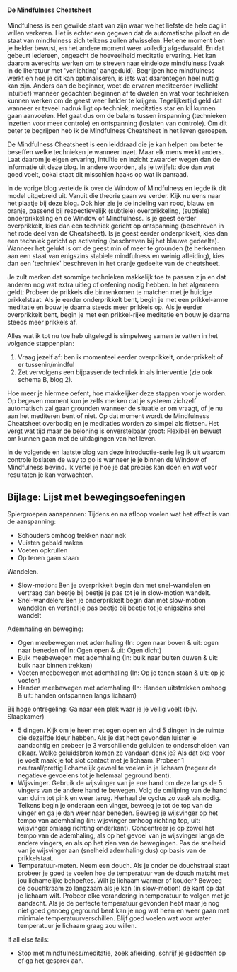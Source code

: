 #### De Mindfulness Cheatsheet

Mindfulness is een gewilde staat van zijn waar we het liefste de hele dag in willen verkeren. Het is echter een gegeven dat de automatische piloot en de staat van mindfulness zich telkens zullen afwisselen. Het ene moment ben je helder bewust, en het andere moment weer volledig afgedwaald. En dat gebeurt iedereen, ongeacht de hoeveelheid meditatie ervaring. Het kan daarom averechts werken om te streven naar eindeloze mindfulness (vaak in de literatuur met 'verlichting' aangeduid). Begrijpen hoe mindfulness werkt en hoe je dit kan optimaliseren, is iets wat daarentegen heel nuttig kan zijn. Anders dan de beginner, weet de ervaren mediteerder (wellicht intuïtief) wanneer gedachten beginnen af te dwalen en wat voor technieken kunnen werken om de geest weer helder te krijgen. Tegelijkertijd geld dat wanneer er teveel nadruk ligt op techniek, meditaties star en kil kunnen gaan aanvoelen. Het gaat dus om de balans tussen inspanning (technieken inzetten voor meer controle) en ontspanning (loslaten van controle). Om dit beter te begrijpen heb ik de Mindfulness Cheatsheet in het leven geroepen.

De Mindfulness Cheatsheet is een leiddraad die je kan helpen om beter te beseffen welke technieken je wanneer inzet. Maar elk mens werkt anders. Laat daarom je eigen ervaring, intuïtie en inzicht zwaarder wegen dan de informatie uit deze blog. In andere woorden, als je twijfelt: doe dan wat goed voelt, ookal staat dit misschien haaks op wat ik aanraad.

In de vorige blog vertelde ik over de Window of Mindfulness en legde ik dit model uitgebreid uit. Vanuit die theorie gaan we verder. Kijk nu eens naar het plaatje bij deze blog. Ook hier zie je de indeling van rood, blauw en oranje, passend bij respectievelijk (subtiele) overprikkeling, (subtiele) onderprikkeling en de Window of Mindfulness. Is je geest eerder overprikkelt, kies dan een techniek gericht op ontspanning (beschreven in het rode deel van de Cheatsheet). Is je geest eerder onderprikkelt, kies dan een techniek gericht op activering (beschreven bij het blauwe gedeelte). Wanneer het gelukt is om de geest min of meer te grounden (te herkennen aan een staat van enigszins stabiele mindfulness en weinig afleiding), kies dan een 'techniek' beschreven in het oranje gedeelte van de cheatsheet. 

Je zult merken dat sommige technieken makkelijk toe te passen zijn en dat anderen nog wat extra uitleg of oefening nodig hebben. In het algemeen geldt: Probeer de prikkels die binnenkomen te matchen met je huidige prikkelstaat: Als je eerder onderprikkelt bent, begin je met een prikkel-arme meditatie en bouw je daarna steeds meer prikkels op. Als je eerder overprikkelt bent, begin je met een prikkel-rijke meditatie en bouw je daarna steeds meer prikkels af. 

Alles wat ik tot nu toe heb uitgelegd is simpelweg samen te vatten in het volgende stappenplan: 
1) Vraag jezelf af: ben ik momenteel eerder overprikkelt, onderprikkelt of er tussenin/mindful
2) Zet vervolgens een bijpassende techniek in als interventie (zie ook schema B, blog 2).
 
Hoe meer je hiermee oefent, hoe makkelijker deze stappen voor je worden. Op begeven moment kun je zelfs merken dat je systeem zichzelf automatisch zal gaan grounden wanneer de situatie er om vraagt, of je nu aan het mediteren bent of niet. Op dat moment wordt de Mindfulness Cheatsheet overbodig en je meditaties worden zo simpel als fietsen. Het vergt wat tijd maar de beloning is onverstelbaar groot: Flexibel en bewust om kunnen gaan met de uitdagingen van het leven.

In de volgende en laatste blog van deze introductie-serie leg ik uit waarom controle loslaten de way to go is wanneer je je binnen de Window of Mindfulness bevind. Ik vertel je hoe je dat precies kan doen en wat voor resultaten je kan verwachten. 


## Bijlage: Lijst met bewegingsoefeningen
Spiergroepen aanspannen: Tijdens en na afloop voelen wat het effect is van de aanspanning:
- Schouders omhoog trekken naar nek
- Vuisten gebald maken
- Voeten opkrullen
- Op tenen gaan staan

Wandelen.
- Slow-motion: Ben je overprikkelt begin dan met snel-wandelen en vertraag dan beetje bij beetje je pas tot je in slow-motion wandelt.
- Snel-wandelen: Ben je onderprikkelt begin dan met slow-motion wandelen en versnel je pas beetje bij beetje tot je enigszins snel wandelt

Ademhaling en beweging:
- Ogen meebewegen met ademhaling (In: ogen naar boven & uit: ogen naar beneden of In: Ogen open & uit: Ogen dicht)
- Buik meebewegen met ademhaling (In: buik naar buiten duwen & uit: buik naar binnen trekken)
- Voeten meebewegen met ademhaling (In: Op je tenen staan & uit: op je voeten)
- Handen meebewegen met ademhaling (In: Handen uitstrekken omhoog & uit: handen ontspannen langs lichaam)

Bij hoge ontregeling: Ga naar een plek waar je je veilig voelt (bijv. Slaapkamer)
- 5 dingen. Kijk om je heen met ogen open en vind 5 dingen in de ruimte die dezelfde kleur hebben. Als je dat hebt gevonden luister je aandachtig en probeer je 3 verschillende geluiden te onderscheiden van elkaar. Welke geluidsbron komen ze vandaan denk je? Als dat oke voor je voelt maak je tot slot contact met je lichaam. Probeer 1 neutraal/prettig lichamelijk gevoel te voelen in je lichaam (negeer de negatieve gevoelens tot je helemaal geground bent). 
- Wijsvinger. Gebruik de wijsvinger van je ene hand om deze langs de 5 vingers van de andere hand te bewegen. Volg de omlijning van de hand van duim tot pink en weer terug. Herhaal de cyclus zo vaak als nodig. Telkens begin je onderaan een vinger, beweeg je tot de top van de vinger en ga je dan weer naar beneden. Beweeg je wijsvinger op het tempo van ademhaling (in: wijsvinger omhoog richting top, uit: wijsvinger omlaag richting onderkant). Concentreer je op zowel het tempo van de ademhaling, als op het gevoel van je wijsvinger langs de andere vingers, en als op het zien van de bewegingen. Pas de snelheid van je wijsvinger aan (snelheid ademhaling dus) op basis van de prikkelstaat.
- Temperatuur-meten. Neem een douch. Als je onder de douchstraal staat probeer je goed te voelen hoe de temperatuur van de douch matcht met jou lichamelijke behoeftes. Wilt je lichaam warmer of kouder? Beweeg de douchkraam zo langzaam als je kan (in slow-motion) de kant op dat je lichaam wilt. Probeer elke verandering in temperatuur te volgen met je aandacht. Als je de perfecte temperatuur gevonden hebt maar je nog niet goed genoeg geground bent kan je nog wat heen en weer gaan met minimale temperatuurverschillen. Blijf goed voelen wat voor water temperatuur je lichaam graag zou willen.

If all else fails: 
- Stop met mindfulness/meditatie, zoek afleiding, schrijf je gedachten op of ga het gesprek aan.
